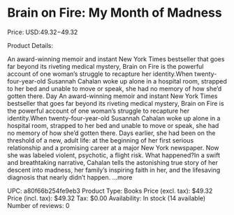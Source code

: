 # Brain on Fire: My Month of Madness

Price: USD:$49.32-$49.32

Product Details:

An award-winning memoir and instant New York Times bestseller that goes far beyond its riveting medical mystery, Brain on Fire is the powerful account of one woman’s struggle to recapture her identity.When twenty-four-year-old Susannah Cahalan woke up alone in a hospital room, strapped to her bed and unable to move or speak, she had no memory of how she’d gotten there. Day An award-winning memoir and instant New York Times bestseller that goes far beyond its riveting medical mystery, Brain on Fire is the powerful account of one woman’s struggle to recapture her identity.When twenty-four-year-old Susannah Cahalan woke up alone in a hospital room, strapped to her bed and unable to move or speak, she had no memory of how she’d gotten there. Days earlier, she had been on the threshold of a new, adult life: at the beginning of her first serious relationship and a promising career at a major New York newspaper. Now she was labeled violent, psychotic, a flight risk. What happened?In a swift and breathtaking narrative, Cahalan tells the astonishing true story of her descent into madness, her family’s inspiring faith in her, and the lifesaving diagnosis that nearly didn’t happen. ...more

UPC: a80f66b254fe9eb3
Product Type: Books
Price (excl. tax): $49.32
Price (incl. tax): $49.32
Tax: $0.00
Availability: In stock (14 available)
Number of reviews: 0